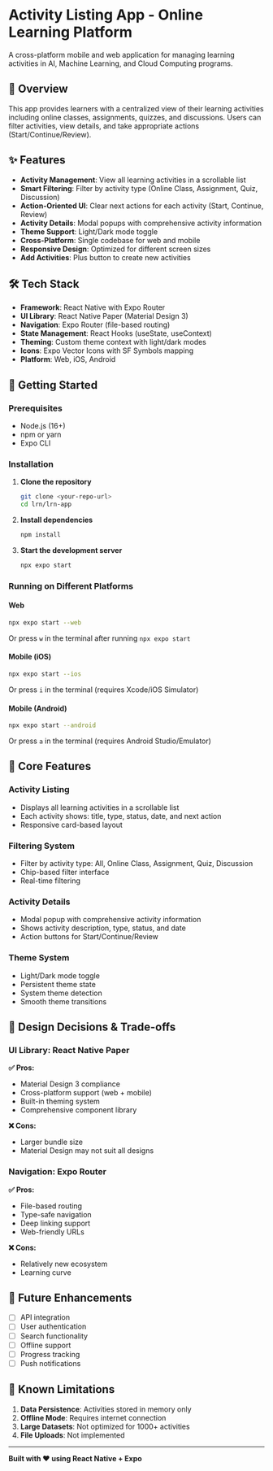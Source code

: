 # Activity Listing App - Online Learning Platform

A cross-platform mobile and web application for managing learning activities in AI, Machine Learning, and Cloud Computing programs.

## 🎯 Overview

This app provides learners with a centralized view of their learning activities including online classes, assignments, quizzes, and discussions. Users can filter activities, view details, and take appropriate actions (Start/Continue/Review).

## ✨ Features

- **Activity Management**: View all learning activities in a scrollable list
- **Smart Filtering**: Filter by activity type (Online Class, Assignment, Quiz, Discussion)
- **Action-Oriented UI**: Clear next actions for each activity (Start, Continue, Review)
- **Activity Details**: Modal popups with comprehensive activity information
- **Theme Support**: Light/Dark mode toggle
- **Cross-Platform**: Single codebase for web and mobile
- **Responsive Design**: Optimized for different screen sizes
- **Add Activities**: Plus button to create new activities

## 🛠 Tech Stack

- **Framework**: React Native with Expo Router
- **UI Library**: React Native Paper (Material Design 3)
- **Navigation**: Expo Router (file-based routing)
- **State Management**: React Hooks (useState, useContext)
- **Theming**: Custom theme context with light/dark modes
- **Icons**: Expo Vector Icons with SF Symbols mapping
- **Platform**: Web, iOS, Android

## 🚀 Getting Started

### Prerequisites
- Node.js (16+)
- npm or yarn
- Expo CLI

### Installation

1. **Clone the repository**
   ```bash
   git clone <your-repo-url>
   cd lrn/lrn-app
   ```

2. **Install dependencies**
   ```bash
   npm install
   ```

3. **Start the development server**
   ```bash
   npx expo start
   ```

### Running on Different Platforms

#### Web
```bash
npx expo start --web
```
Or press `w` in the terminal after running `npx expo start`

#### Mobile (iOS)
```bash
npx expo start --ios
```
Or press `i` in the terminal (requires Xcode/iOS Simulator)

#### Mobile (Android)
```bash
npx expo start --android
```
Or press `a` in the terminal (requires Android Studio/Emulator)

## 📱 Core Features

### Activity Listing
- Displays all learning activities in a scrollable list
- Each activity shows: title, type, status, date, and next action
- Responsive card-based layout

### Filtering System
- Filter by activity type: All, Online Class, Assignment, Quiz, Discussion
- Chip-based filter interface
- Real-time filtering

### Activity Details
- Modal popup with comprehensive activity information
- Shows activity description, type, status, and date
- Action buttons for Start/Continue/Review

### Theme System
- Light/Dark mode toggle
- Persistent theme state
- System theme detection
- Smooth theme transitions

## 🎨 Design Decisions & Trade-offs

### UI Library: React Native Paper
**✅ Pros:**
- Material Design 3 compliance
- Cross-platform support (web + mobile)
- Built-in theming system
- Comprehensive component library

**❌ Cons:**
- Larger bundle size
- Material Design may not suit all designs

### Navigation: Expo Router
**✅ Pros:**
- File-based routing
- Type-safe navigation
- Deep linking support
- Web-friendly URLs

**❌ Cons:**
- Relatively new ecosystem
- Learning curve

## 🔮 Future Enhancements

- [ ] API integration
- [ ] User authentication
- [ ] Search functionality
- [ ] Offline support
- [ ] Progress tracking
- [ ] Push notifications

## 🐛 Known Limitations

1. **Data Persistence**: Activities stored in memory only
2. **Offline Mode**: Requires internet connection
3. **Large Datasets**: Not optimized for 1000+ activities
4. **File Uploads**: Not implemented

---

**Built with ❤️ using React Native + Expo**
